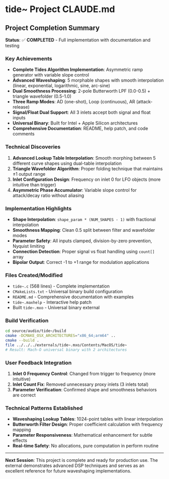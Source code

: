 # tide~ Project CLAUDE.md

## Project Completion Summary

**Status**: ✅ **COMPLETED** - Full implementation with documentation and testing

### Key Achievements
- **Complete Tides Algorithm Implementation**: Asymmetric ramp generator with variable slope control
- **Advanced Waveshaping**: 5 morphable shapes with smooth interpolation (linear, exponential, logarithmic, sine, arc-sine)
- **Dual Smoothness Processing**: 2-pole Butterworth LPF (0.0-0.5) + triangle wavefolder (0.5-1.0)
- **Three Ramp Modes**: AD (one-shot), Loop (continuous), AR (attack-release)
- **Signal/Float Dual Support**: All 3 inlets accept both signal and float inputs
- **Universal Binary**: Built for Intel + Apple Silicon architectures
- **Comprehensive Documentation**: README, help patch, and code comments

### Technical Discoveries
1. **Advanced Lookup Table Interpolation**: Smooth morphing between 5 different curve shapes using dual-table interpolation
2. **Triangle Wavefolder Algorithm**: Proper folding technique that maintains ±1 output range
3. **Inlet Configuration Design**: Frequency on inlet 0 for LFO objects (more intuitive than trigger)
4. **Asymmetric Phase Accumulator**: Variable slope control for attack/decay ratio without aliasing

### Implementation Highlights
- **Shape Interpolation**: `shape_param * (NUM_SHAPES - 1)` with fractional interpolation
- **Smoothness Mapping**: Clean 0.5 split between filter and wavefolder modes
- **Parameter Safety**: All inputs clamped, division-by-zero prevention, Nyquist limiting
- **Connection Detection**: Proper signal vs float handling using `count[]` array
- **Bipolar Output**: Correct -1 to +1 range for modulation applications

### Files Created/Modified
- `tide~.c` (568 lines) - Complete implementation
- `CMakeLists.txt` - Universal binary build configuration
- `README.md` - Comprehensive documentation with examples
- `tide~.maxhelp` - Interactive help patch
- Built `tide~.mxo` - Universal binary external

### Build Verification
```bash
cd source/audio/tide~/build
cmake -DCMAKE_OSX_ARCHITECTURES="x86_64;arm64" ..
cmake --build .
file ../../../externals/tide~.mxo/Contents/MacOS/tide~
# Result: Mach-O universal binary with 2 architectures
```

### User Feedback Integration
1. **Inlet 0 Frequency Control**: Changed from trigger to frequency (more intuitive)
2. **Inlet Count Fix**: Removed unnecessary proxy inlets (3 inlets total)
3. **Parameter Verification**: Confirmed shape and smoothness behaviors are correct

### Technical Patterns Established
- **Waveshaping Lookup Tables**: 1024-point tables with linear interpolation
- **Butterworth Filter Design**: Proper coefficient calculation with frequency mapping
- **Parameter Responsiveness**: Mathematical enhancement for subtle effects
- **Real-time Safety**: No allocations, pure computation in perform routine

---

**Next Session**: This project is complete and ready for production use. The external demonstrates advanced DSP techniques and serves as an excellent reference for future waveshaping implementations.